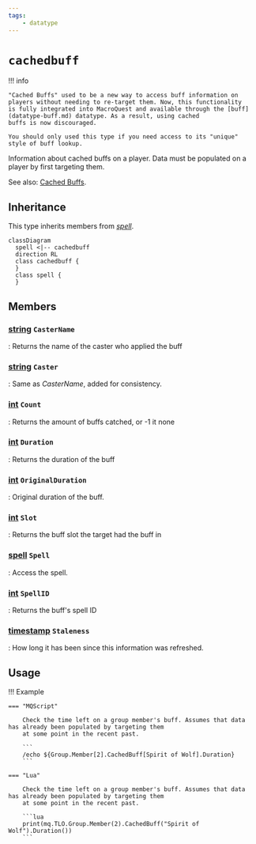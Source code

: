 ```yaml
---
tags:
    - datatype
---
```

# `cachedbuff`

!!! info

    "Cached Buffs" used to be a new way to access buff information on players without needing to re-target them. Now, this functionality
    is fully integrated into MacroQuest and available through the [buff](datatype-buff.md) datatype. As a result, using cached
    buffs is now discouraged.

    You should only used this type if you need access to its "unique" style of buff lookup.

Information about cached buffs on a player. Data must be populated on a player by first targeting them.

See also: [Cached Buffs](../../main/features/cached-buffs.md).

## Inheritance

This type inherits members from [_spell_](datatype-spell.md).

```mermaid
classDiagram
  spell <|-- cachedbuff
  direction RL
  class cachedbuff {
  }
  class spell {
  }
```

## Members

### [string][string] `CasterName`

:   Returns the name of the caster who applied the buff

### [string][string] `Caster`

:   Same as _CasterName_, added for consistency.

### [int][int] `Count`

:   Returns the amount of buffs catched, or -1 it none

### [int][int] `Duration`

:   Returns the duration of the buff

### [int][int] `OriginalDuration`

:   Original duration of the buff.

### [int][int] `Slot`

:   Returns the buff slot the target had the buff in

### [spell][spell] `Spell`

:   Access the spell.

### [int][int] `SpellID`

:   Returns the buff's spell ID

### [timestamp][timestamp] `Staleness`

:   How long it has been since this information was refreshed.


## Usage

!!! Example

    === "MQScript"

        Check the time left on a group member's buff. Assumes that data has already been populated by targeting them
        at some point in the recent past.

        ```
        /echo ${Group.Member[2].CachedBuff[Spirit of Wolf].Duration}
        ```

    === "Lua"

        Check the time left on a group member's buff. Assumes that data has already been populated by targeting them
        at some point in the recent past.

        ```lua
        print(mq.TLO.Group.Member(2).CachedBuff("Spirit of Wolf").Duration())
        ```

[int]: datatype-int.md
[string]: datatype-string.md
[achievementobj]: datatype-achievementobj.md
[bool]: datatype-bool.md
[time]: datatype-time.md
[achievement]: datatype-achievement.md
[achievementcat]: datatype-achievementcat.md
[altability]: datatype-altability.md
[spell]: datatype-spell.md
[bandolieritem]: #bandolieritem-datatype
[int64]: datatype-int64.md
[timestamp]: datatype-timestamp.md
[float]: datatype-float.md
